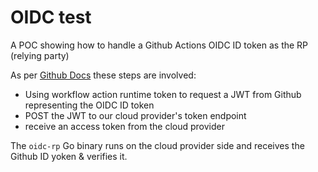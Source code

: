 # OIDC test

A POC showing how to handle a Github Actions OIDC ID token as the RP (relying party)

As per [Github Docs](https://docs.github.com/en/actions/security-for-github-actions/security-hardening-your-deployments/configuring-openid-connect-in-cloud-providers#requesting-the-jwt-using-environment-variables) these steps are involved:

- Using workflow action runtime token to request a JWT from Github representing the OIDC ID token
- POST the JWT to our cloud provider's token endpoint
- receive an access token from the cloud provider

The `oidc-rp` Go binary runs on the cloud provider side and receives the Github ID yoken & verifies it.

